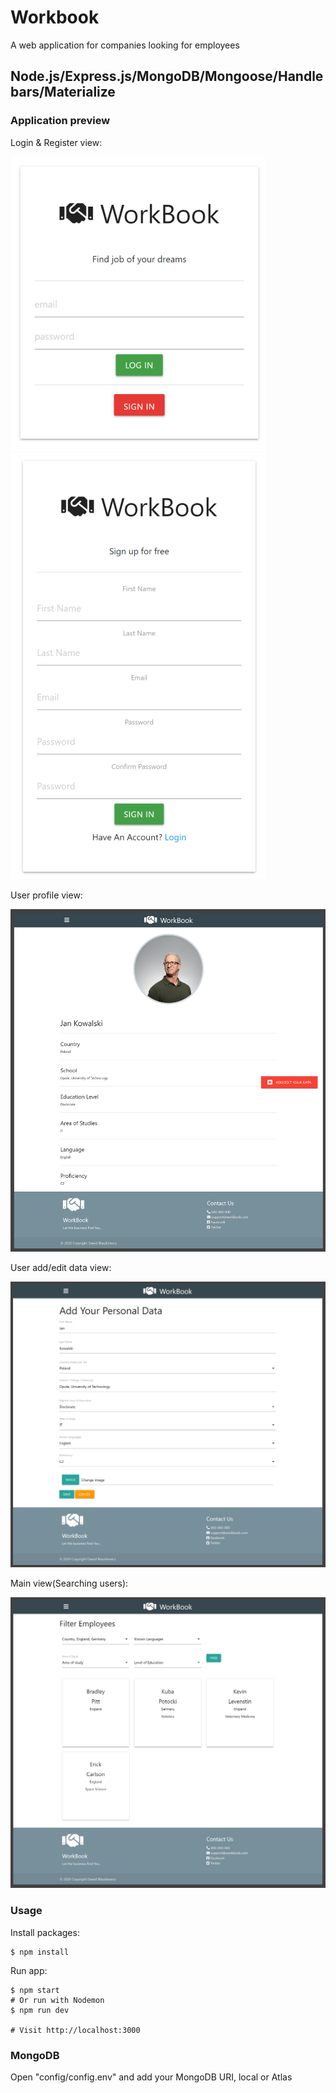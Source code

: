 # Workbook
A web application for companies looking for employees

## Node.js/Express.js/MongoDB/Mongoose/Handlebars/Materialize

### Application preview

Login & Register view:

![login](https://github.com/dawid4374/Workbook/blob/main/workbook/public/uploads/login.png?raw=true)
![register](https://github.com/dawid4374/Workbook/blob/main/workbook/public/uploads/register.png?raw=true)

User profile view:

![user-profile](https://github.com/dawid4374/Workbook/blob/main/workbook/public/uploads/userProfile.PNG?raw=true)

User add/edit data view:

![add-edit-data](https://github.com/dawid4374/Workbook/blob/main/workbook/public/uploads/userAddEditData.PNG?raw=true)

Main view(Searching users):

![search-users](https://github.com/dawid4374/Workbook/blob/main/workbook/public/uploads/searchUser.PNG?raw=true)

### Usage

Install packages:
 ```
 $ npm install
 
 ```
Run app:
 ```
$ npm start
# Or run with Nodemon
$ npm run dev

# Visit http://localhost:3000
```

### MongoDB 

Open "config/config.env" and add your MongoDB URI, local or Atlas
